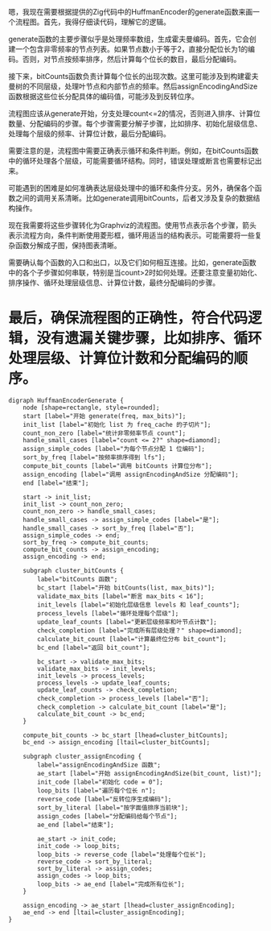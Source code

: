 嗯，我现在需要根据提供的Zig代码中的HuffmanEncoder的generate函数来画一个流程图。首先，我得仔细读代码，理解它的逻辑。

generate函数的主要步骤似乎是处理频率数组，生成霍夫曼编码。首先，它会创建一个包含非零频率的节点列表。如果节点数小于等于2，直接分配位长为1的编码。否则，对节点按频率排序，然后计算每个位长的数目，最后分配编码。

接下来，bitCounts函数负责计算每个位长的出现次数。这里可能涉及到构建霍夫曼树的不同层级，处理叶节点和内部节点的频率。然后assignEncodingAndSize函数根据这些位长分配具体的编码值，可能涉及到反转位序。

流程图应该从generate开始，分支处理count<=2的情况，否则进入排序、计算位数量、分配编码的步骤。每个步骤需要分解子步骤，比如排序、初始化层级信息、处理每个层级的频率、计算位计数，最后分配编码。

需要注意的是，流程图中需要正确表示循环和条件判断。例如，在bitCounts函数中的循环处理各个层级，可能需要循环结构。同时，错误处理或断言也需要标记出来。

可能遇到的困难是如何准确表达层级处理中的循环和条件分支。另外，确保各个函数之间的调用关系清晰。比如generate调用bitCounts，后者又涉及复杂的数据结构操作。

现在我需要将这些步骤转化为Graphviz的流程图。使用节点表示各个步骤，箭头表示流程方向，条件判断使用菱形框，循环用适当的结构表示。可能需要将一些复杂函数分解成子图，保持图表清晰。

需要确认每个函数的入口和出口，以及它们如何相互连接。比如，generate函数中的各个子步骤如何串联，特别是当count>2时如何处理。还要注意变量初始化、排序操作、循环处理层级信息、计算位计数，最终分配编码的步骤。

最后，确保流程图的正确性，符合代码逻辑，没有遗漏关键步骤，比如排序、循环处理层级、计算位计数和分配编码的顺序。
================================================
```graphviz
digraph HuffmanEncoderGenerate {
    node [shape=rectangle, style=rounded];
    start [label="开始 generate(freq, max_bits)"];
    init_list [label="初始化 list 为 freq_cache 的子切片"];
    count_non_zero [label="统计非零频率节点 count"];
    handle_small_cases [label="count <= 2?" shape=diamond];
    assign_simple_codes [label="为每个节点分配 1 位编码"];
    sort_by_freq [label="按频率排序得到 lfs"];
    compute_bit_counts [label="调用 bitCounts 计算位分布"];
    assign_encoding [label="调用 assignEncodingAndSize 分配编码"];
    end [label="结束"];

    start -> init_list;
    init_list -> count_non_zero;
    count_non_zero -> handle_small_cases;
    handle_small_cases -> assign_simple_codes [label="是"];
    handle_small_cases -> sort_by_freq [label="否"];
    assign_simple_codes -> end;
    sort_by_freq -> compute_bit_counts;
    compute_bit_counts -> assign_encoding;
    assign_encoding -> end;

    subgraph cluster_bitCounts {
        label="bitCounts 函数";
        bc_start [label="开始 bitCounts(list, max_bits)"];
        validate_max_bits [label="断言 max_bits < 16"];
        init_levels [label="初始化层级信息 levels 和 leaf_counts"];
        process_levels [label="循环处理每个层级"];
        update_leaf_counts [label="更新层级频率和叶节点计数"];
        check_completion [label="完成所有层级处理？" shape=diamond];
        calculate_bit_count [label="计算最终位分布 bit_count"];
        bc_end [label="返回 bit_count"];

        bc_start -> validate_max_bits;
        validate_max_bits -> init_levels;
        init_levels -> process_levels;
        process_levels -> update_leaf_counts;
        update_leaf_counts -> check_completion;
        check_completion -> process_levels [label="否"];
        check_completion -> calculate_bit_count [label="是"];
        calculate_bit_count -> bc_end;
    }

    compute_bit_counts -> bc_start [lhead=cluster_bitCounts];
    bc_end -> assign_encoding [ltail=cluster_bitCounts];

    subgraph cluster_assignEncoding {
        label="assignEncodingAndSize 函数";
        ae_start [label="开始 assignEncodingAndSize(bit_count, list)"];
        init_code [label="初始化 code = 0"];
        loop_bits [label="遍历每个位长 n"];
        reverse_code [label="反转位序生成编码"];
        sort_by_literal [label="按字面值排序当前块"];
        assign_codes [label="分配编码给每个节点"];
        ae_end [label="结束"];

        ae_start -> init_code;
        init_code -> loop_bits;
        loop_bits -> reverse_code [label="处理每个位长"];
        reverse_code -> sort_by_literal;
        sort_by_literal -> assign_codes;
        assign_codes -> loop_bits;
        loop_bits -> ae_end [label="完成所有位长"];
    }

    assign_encoding -> ae_start [lhead=cluster_assignEncoding];
    ae_end -> end [ltail=cluster_assignEncoding];
}
```